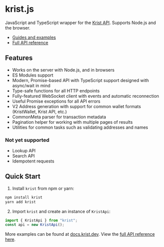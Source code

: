 # krist.js

JavaScript and TypeScript wrapper for the [Krist API](https://krist.dev/docs).
Supports Node.js and the browser.

- [Guides and examples](https://docs.krist.dev/docs/libraries/krist-js.html)
- [Full API reference](https://docs.krist.dev/library/krist.js/modules/)

## Features
- Works on the server with Node.js, and in browsers
- ES Modules support
- Modern, Promise-based API with TypeScript support designed with async/wait in mind
- Type-safe functions for all HTTP endpoints
- Fully-featured WebSocket client with events and automatic reconnection
- Useful Promise exceptions for all API errors
- V2 Address generation with support for common wallet formats (KristWallet, Krist API, etc.)
- CommonMeta parser for transaction metadata
- Pagination helper for working with multiple pages of results
- Utilities for common tasks such as validating addresses and names

### Not yet supported
- Lookup API
- Search API
- Idempotent requests

## Quick Start

1. Install `krist` from npm or yarn:

```sh
npm install krist
yarn add krist
```

2. Import `krist` and create an instance of `KristApi`:

```ts
import { KristApi } from "krist";
const api = new KristApi();
```

More examples can be found at [docs.krist.dev](https://docs.krist.dev/docs/libraries/krist-js.html).
View the [full API reference here](https://docs.krist.dev/library/krist.js/modules/).
